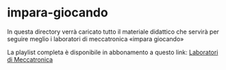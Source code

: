 # impara-giocando

In questa directory verrà caricato tutto il materiale didattico che servirà per seguire meglio i laboratori di meccatronica «impara giocando»

La playlist completa è disponibile in abbonamento a questo link: [Laboratori di Meccatronica](https://www.youtube.com/playlist?list=PLxAafib4pWc7ZTqss_0A76ByotfsSOVeD)
